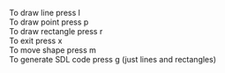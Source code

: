To draw line press l <br>
To draw point press p <br>
To draw rectangle press r <br>
To exit press x <br>
To move shape press m <br>
To generate SDL code press g (just lines and rectangles)
